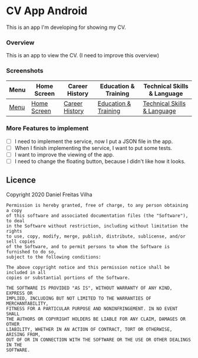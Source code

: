 # CV App Android
This is an app I'm developing for showing my CV.

### Overview
This is an app to view the CV. (I need to improve this overview)

### Screenshots
Menu | Home Screen | Career History | Education & Training | Technical Skills & Language
-- | --- | --- | --- | ---
[Menu](images/Screenshot_1592909869.png) | [Home Screen](images/Screenshot_1592909874.png) | [Career History](images/Screenshot_1592909884.png) | [Education & Training](images/Screenshot_1592909895.png) | [Technical Skills & Language](images/Screenshot_1592909955.png)

### More Features to implement
- [ ] I need to implement the service, now I put a JSON file in the app.
- [ ] When I finish implementing the service, I want to put some tests.
- [ ] I want to improve the viewing of the app.
- [ ] I need to change the floating button, because I didn't like how it looks.

## Licence
Copyright 2020 Daniel Freitas Vilha
```
Permission is hereby granted, free of charge, to any person obtaining a copy
of this software and associated documentation files (the "Software"), to deal
in the Software without restriction, including without limitation the rights
to use, copy, modify, merge, publish, distribute, sublicense, and/or sell copies
of the Software, and to permit persons to whom the Software is furnished to do so,
subject to the following conditions:

The above copyright notice and this permission notice shall be included in all
copies or substantial portions of the Software.

THE SOFTWARE IS PROVIDED "AS IS", WITHOUT WARRANTY OF ANY KIND, EXPRESS OR
IMPLIED, INCLUDING BUT NOT LIMITED TO THE WARRANTIES OF MERCHANTABILITY,
FITNESS FOR A PARTICULAR PURPOSE AND NONINFRINGEMENT. IN NO EVENT SHALL
THE AUTHORS OR COPYRIGHT HOLDERS BE LIABLE FOR ANY CLAIM, DAMAGES OR OTHER
LIABILITY, WHETHER IN AN ACTION OF CONTRACT, TORT OR OTHERWISE, ARISING FROM,
OUT OF OR IN CONNECTION WITH THE SOFTWARE OR THE USE OR OTHER DEALINGS IN THE
SOFTWARE.
```
